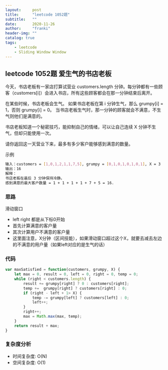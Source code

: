 ```yaml
---
layout:     post
title:      "leetcode 1052题"
subtitle:   ""
date:       2020-11-26
author:     "franki"
header-img: ""
catalog: true
tags:
    - leetcode
    - Sliding Window Window
---
```


## leetcode 1052题 爱生气的书店老板

今天，书店老板有一家店打算试营业 customers.length 分钟。每分钟都有一些顾客（customers[i]）会进入书店，所有这些顾客都会在那一分钟结束后离开。

在某些时候，书店老板会生气。 如果书店老板在第 i 分钟生气，那么 grumpy[i] = 1，否则 grumpy[i] = 0。 当书店老板生气时，那一分钟的顾客就会不满意，不生气则他们是满意的。

书店老板知道一个秘密技巧，能抑制自己的情绪，可以让自己连续 X 分钟不生气，但却只能使用一次。

请你返回这一天营业下来，最多有多少客户能够感到满意的数量。

示例

```bash
输入：customers = [1,0,1,2,1,1,7,5], grumpy = [0,1,0,1,0,1,0,1], X = 3
输出：16
解释：
书店老板在最后 3 分钟保持冷静。
感到满意的最大客户数量 = 1 + 1 + 1 + 1 + 7 + 5 = 16.
```

### 思路

滑动窗口

- left right 都是从下标0开始
- 首先计算满意的客户量
- 其次计算用户不满意的客户量
- 这里面注意，X分钟（区间技能），如果滑动窗口超过这个X，就要去减去左边的不满意的用户量（如果left对应的是生气的话）

### 代码

```js
var maxSatisfied = function(customers, grumpy, X) {
    let max = 0, result = 0, left = 0, right = 0, temp = 0;
    while (right < customers.length) {
        result += grumpy[right] ? 0 : customers[right];
        temp +=  grumpy[right] ? customers[right] : 0;
        if (right - left + 1> X) {
            temp -= grumpy[left] ? customers[left] : 0;
            left++;
        }
        right++;
        max = Math.max(max, temp);
    }
    return result + max;
}
```

### 复杂度分析

- 时间复杂度: O(N)
- 空间复杂度: O(1)
